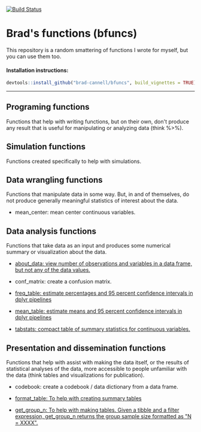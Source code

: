 [![Build Status](https://travis-ci.org/brad-cannell/bfuncs.svg?branch=master)](https://travis-ci.org/brad-cannell/bfuncs)

# Brad's functions (bfuncs)

This repository is a random smattering of functions I wrote for myself, but you can use them too.

<!-- Need to make help vignettes and link to them below -->

#### Installation instructions:

``` r
devtools::install_github("brad-cannell/bfuncs", build_vignettes = TRUE)
```

-------------------------------------------------------------------------------

## Programing functions

Functions that help with writing functions, but on their own, don't produce any result that is useful for manipulating or analyzing data (think %>%).

## Simulation functions

Functions created specifically to help with simulations.

## Data wrangling functions

Functions that manipulate data in some way. But, in and of themselves, do not produce generally meaningful statistics of interest about the data.

* mean_center: mean center continuous variables.

## Data analysis functions

Functions that take data as an input and produces some numerical summary or visualization about the data.

* [about_data: view number of observations and variables in a data frame, but not any of the data values.](https://rawgit.com/brad-cannell/bfuncs/master/inst/doc/descriptive_analysis.html)

* conf_matrix: create a confusion matrix.

* [freq_table: estimate percentages and 95 percent confidence intervals in dplyr pipelines](https://rawgit.com/brad-cannell/bfuncs/master/inst/doc/descriptive_analysis.html)

* [mean_table: estimate means and 95 percent confidence intervals in dplyr pipelines](https://rawgit.com/brad-cannell/bfuncs/master/inst/doc/descriptive_analysis.html)

* [tabstats: compact table of summary statistics for continuous variables.](https://rawgit.com/brad-cannell/bfuncs/master/inst/doc/using_tabstat_with_dplyr.html)

## Presentation and dissemination functions

Functions that help with assist with making the data itself, or the results of statistical analyses of the data, more accessible to people unfamiliar with the data (think tables and visualizations for publication).

* codebook: create a codebook / data dictionary from a data frame.

* [format_table: To help with creating summary tables](https://rawgit.com/brad-cannell/bfuncs/master/inst/doc/presentation_dissemination.html)

* [get_group_n: To help with making tables. Given a tibble and a filter expression, get_group_n returns the group sample size formatted as "N = XXXX".](https://rawgit.com/brad-cannell/bfuncs/master/inst/doc/presentation_dissemination.html)



